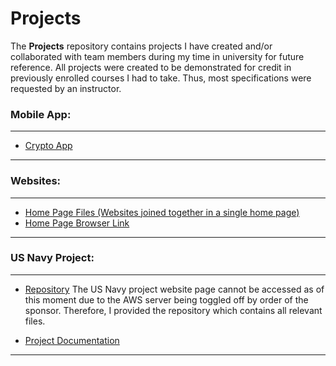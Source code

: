 # Projects

The **Projects** repository contains projects I have created and/or collaborated with team members during my time in university for future reference. All projects were created to be demonstrated for credit in previously enrolled courses I had to take. Thus, most specifications were requested by an instructor.

### Mobile App:
***
* [Crypto App](https://github.com/GioGonzalez212/Mobile-App)
***
### Websites:
***
* [Home Page Files (Websites joined together in a single home page)](https://github.com/GioGonzalez212/Projects/tree/Websites)
* [Home Page Browser Link](https://giogonzalez212.github.io/Projects/)
***
### US Navy Project:
***
* [Repository](https://github.com/ED2-MetaTagging/NETC-Project/tree/NETC-Flask)
The US Navy project website page cannot be accessed as of this moment due to the AWS server being toggled off by order of the sponsor. Therefore, I provided the repository which contains all relevant files.

* [Project Documentation]()
***
